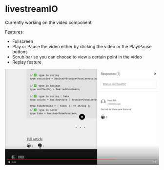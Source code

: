 # livestreamIO

Currently working on the video component

Features:
- Fullscreen
- Play or Pause the video either by clicking the video or the Play/Pause buttons
- Scrub bar so you can choose to view a certain point in the video
- Replay feature

![](https://github.com/kvh8899/livestreamIO/blob/main/docs/fullscreen.png)

